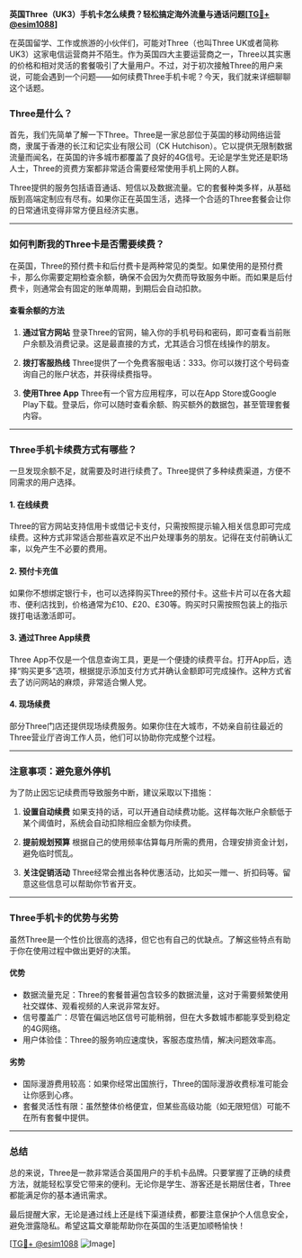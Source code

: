 **英国Three（UK3）手机卡怎么续费？轻松搞定海外流量与通话问题[[TG💪+ @esim1088](https://t.me/s/esim1088)]**

在英国留学、工作或旅游的小伙伴们，可能对Three（也叫Three UK或者简称UK3）这家电信运营商并不陌生。作为英国四大主要运营商之一，Three以其实惠的价格和相对灵活的套餐吸引了大量用户。不过，对于初次接触Three的用户来说，可能会遇到一个问题——如何续费Three手机卡呢？今天，我们就来详细聊聊这个话题。

### Three是什么？

首先，我们先简单了解一下Three。Three是一家总部位于英国的移动网络运营商，隶属于香港的长江和记实业有限公司（CK Hutchison）。它以提供无限制数据流量而闻名，在英国的许多城市都覆盖了良好的4G信号。无论是学生党还是职场人士，Three的资费方案都非常适合需要经常使用手机上网的人群。

Three提供的服务包括语音通话、短信以及数据流量。它的套餐种类多样，从基础版到高端定制应有尽有。如果你正在英国生活，选择一个合适的Three套餐会让你的日常通讯变得非常方便且经济实惠。

---

### 如何判断我的Three卡是否需要续费？

在英国，Three的预付费卡和后付费卡是两种常见的类型。如果使用的是预付费卡，那么你需要定期检查余额，确保不会因为欠费而导致服务中断。而如果是后付费卡，则通常会有固定的账单周期，到期后会自动扣款。

#### 查看余额的方法

1. **通过官方网站**
   登录Three的官网，输入你的手机号码和密码，即可查看当前账户余额及消费记录。这是最直接的方式，尤其适合习惯在线操作的朋友。

2. **拨打客服热线**
   Three提供了一个免费客服电话：333。你可以拨打这个号码查询自己的账户状态，并获得续费指导。

3. **使用Three App**
   Three有一个官方应用程序，可以在App Store或Google Play下载。登录后，你可以随时查看余额、购买额外的数据包，甚至管理套餐内容。

---

### Three手机卡续费方式有哪些？

一旦发现余额不足，就需要及时进行续费了。Three提供了多种续费渠道，方便不同需求的用户选择。

#### 1. 在线续费

Three的官方网站支持信用卡或借记卡支付，只需按照提示输入相关信息即可完成续费。这种方式非常适合那些喜欢足不出户处理事务的朋友。记得在支付前确认汇率，以免产生不必要的费用。

#### 2. 预付卡充值

如果你不想绑定银行卡，也可以选择购买Three的预付卡。这些卡片可以在各大超市、便利店找到，价格通常为£10、£20、£30等。购买时只需按照包装上的指示拨打电话激活即可。

#### 3. 通过Three App续费

Three App不仅是一个信息查询工具，更是一个便捷的续费平台。打开App后，选择“购买更多”选项，根据提示添加支付方式并确认金额即可完成操作。这种方式省去了访问网站的麻烦，非常适合懒人党。

#### 4. 现场续费

部分Three门店还提供现场续费服务。如果你住在大城市，不妨亲自前往最近的Three营业厅咨询工作人员，他们可以协助你完成整个过程。

---

### 注意事项：避免意外停机

为了防止因忘记续费而导致服务中断，建议采取以下措施：

1. **设置自动续费**
   如果支持的话，可以开通自动续费功能。这样每次账户余额低于某个阈值时，系统会自动扣除相应金额为你续费。

2. **提前规划预算**
   根据自己的使用频率估算每月所需的费用，合理安排资金计划，避免临时慌乱。

3. **关注促销活动**
   Three经常会推出各种优惠活动，比如买一赠一、折扣码等。留意这些信息可以帮助你节省开支。

---

### Three手机卡的优势与劣势

虽然Three是一个性价比很高的选择，但它也有自己的优缺点。了解这些特点有助于你在使用过程中做出更好的决策。

#### 优势

- 数据流量充足：Three的套餐普遍包含较多的数据流量，这对于需要频繁使用社交媒体、观看视频的人来说非常友好。
- 信号覆盖广：尽管在偏远地区信号可能稍弱，但在大多数城市都能享受到稳定的4G网络。
- 用户体验佳：Three的服务响应速度快，客服态度热情，解决问题效率高。

#### 劣势

- 国际漫游费用较高：如果你经常出国旅行，Three的国际漫游收费标准可能会让你感到心疼。
- 套餐灵活性有限：虽然整体价格便宜，但某些高级功能（如无限短信）可能不在所有套餐中提供。

---

### 总结

总的来说，Three是一款非常适合英国用户的手机卡品牌。只要掌握了正确的续费方法，就能轻松享受它带来的便利。无论你是学生、游客还是长期居住者，Three都能满足你的基本通讯需求。

最后提醒大家，无论是通过线上还是线下渠道续费，都要注意保护个人信息安全，避免泄露隐私。希望这篇文章能帮助你在英国的生活更加顺畅愉快！

[[TG💪+ @esim1088](https://t.me/s/esim1088) ![Image](https://i.postimg.cc/4NQfJmqS/Snipaste-2025-05-13-00-14-12.png)]